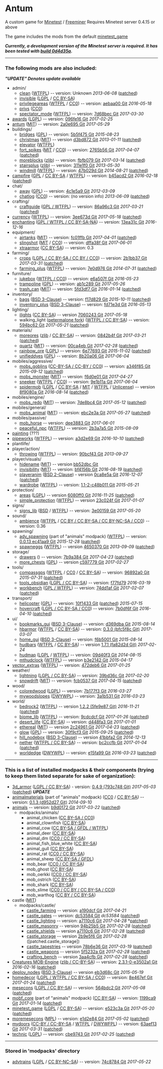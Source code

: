# Antum
A custom game for [Minetest](http://www.minetest.net/) / [Freeminer](http://freeminer.org/)
Requires Minetest server 0.4.15 or above

The game includes the mods from the default [minetest_game](https://github.com/minetest/minetest_game/tree/master/mods)

***Currently, a development version of the Minetest server is required. It has been tested with [build 0d4d35a](https://github.com/minetest/minetest/tree/0d4d35a).***

---

### The following mods are also included:

***"UPDATE" Denotes update available***

* admin/
    * [clean][] ([WTFPL][lic.wtfpl]) -- version: Unknown *2013-06-08* ([patched][patch.clean])
    * [invisible][] ([LGPL][lic.lgpl2.1] / [CC BY-SA][lic.ccbysa3.0])
    * [privilegeareas][] ([WTFPL][lic.privilegeareas] / [CC0][lic.cc0]) -- version: [aebaa00 Git][ver.privilegeareas] *2016-05-18*
    * [privs][] ([CC0][lic.cc0])
    * [spectator_mode][] ([WTFPL][lic.spectator_mode]) -- version: [7d68bec Git][ver.spectator_mode] *2017-03-30*
* [awards][] ([LGPL][lic.lgpl2.1]) -- version: [096fe16 Git][ver.awards] *2017-02-25*
* [antum][] ([MIT][lic.antum]) -- version: [2a0e695 Git][ver.antum] *2017-05-29*
* buildings/
    * [bridges][] ([GPL][lic.gpl3.0]) -- version: [5b5f475 Git][ver.bridges] *2015-08-23*
    * [christmas][] ([MIT][lic.christmas]) -- version [d3bd872 Git][ver.christmas] *2013-01-11* ([patched][patch.christmas])
    * [elevator][] ([WTFPL][lic.elevator])
    * [fort_spikes][] ([MIT][lic.fort_spikes] / [CC0][lic.cc0]) -- version: [2765b56 Git][ver.fort_spikes] *2017-04-07* ([patched][patch.fort_spikes])
    * [moreblocks][] ([zlib][lic.moreblocks]) -- version: [fbfb079 Git][ver.moreblocks] *2017-03-14* ([patched][patch.moreblocks])
    * [stairsplus][] ([zlib][lic.stairsplus]) -- version: [311e1f0 Git][ver.stairsplus] *2013-05-30*
    * [windmill][] ([WTFPL][lic.windmill]) -- version: [47b029d Git][ver.windmill] *2014-08-21* ([patched][patch.windmill])
* [campfire][] ([GPL][lic.gpl2.0] / [CC BY-SA][lic.ccbysa] / [WTFPL][lic.campfire]) -- version: [b45acd2 Git][ver.campfire] *2016-02-18* ([patched][patch.campfire])
* chat/
    * [away][] ([GPL][lic.gpl2.0]) -- version: [4c1e5a9 Git][ver.away] *2012-03-09*
    * [chatlog][] ([CC0][lic.cc0]) -- version: (no version info) *2013-06-09* ([patched][patch.chatlog])
* crafting/
    * [craftguide][] ([GPL / WTFPL](mods/crafting/craftguide/LICENSE)) -- version: [86a96c3 Git][ver.craftguide] *2017-03-21* ([patched][patch.craftguide])
* [currency][] ([WTFPL][lic.currency]) -- version: [3ee673d Git][ver.currency] *2017-05-18* ([patched][patch.currency])
* [enchanting][] ([GPL / WTFPL / CC BY-SA-NA][lic.enchanting]) -- version: [13ea31c Git][ver.enchanting] *2016-12-16*
* equipment/
	* [airtanks][] ([MIT][lic.airtanks]) -- version: [fc01ffb Git][ver.airtanks] *2017-04-01* ([patched][patch.airtanks])
	* [slingshot][] ([MIT][lic.slingshot] / [CC0][lic.cc0]) -- version: [dffa38f Git][ver.slingshot] *2017-06-01*
	* [xtraarmor][] ([CC BY-SA][lic.ccbysa3.0]) -- version: 0.3
* farming/
	* [crops][] ([LGPL / CC BY-SA / CC BY / CC0][lic.crops]) -- version: [2b1bb37 Git][ver.crops] *2017-03-31* ([patched][patch.crops])
	* [farming_plus][] ([WTFPL][lic.farming_plus]) -- version: [7e0d976 Git][ver.farming_plus] *2014-07-31* ([patched][patch.farming_plus])
* furniture/
	* [jukebox][] ([WTFPL / CC0][lic.jukebox]) -- version: [e6a507f Git][ver.jukebox] *2016-05-23*
    * [trampoline][] ([GPL][lic.gpl3.0]) -- version: [ab1c289 Git][ver.trampoline] *2017-05-26*
    * [trash_can][] ([MIT][lic.trash_can]) -- version: [5fd3df7 Git][ver.trash_can] *2016-01-14* ([patched][patch.trash_can])
* inventory/
    * [bags][] ([BSD 3-Clause][lic.bags]) -- version: [f17d829 Git][ver.bags] *2015-10-11* ([patched][patch.bags])
    * [inventory_plus][] ([BSD 3-Clause][lic.inventory_plus]) -- version: [fd71e3d Git][ver.inventory_plus] *2016-05-13*
* lighting/
	* [ilights][] ([CC BY-SA][lic.ccbysa]) -- version [7060243 Git][ver.ilights] *2017-05-18*
    * walking_light ([petermalone fork][walking_light]) ([WTFPL / CC BY-SA][lic.walking_light]) -- version: [594bc62 Git][ver.walking_light] *2017-05-21* ([patched][patch.walking_light])
* materials/
	* [moreores][] ([zlib][lic.moreores] / [CC BY-SA][lic.ccbysa3.0]) -- version: [0842b4f Git][ver.moreores] *2017-03-21* ([patched][patch.moreores])
	* [quartz][] ([MIT][lic.quartz]) -- version: [00ca4eb Git][ver.quartz] *2017-02-28* ([patched][patch.quartz])
	* [rainbow_ore][] ([LGPL][lic.rainbow_ore]) -- version: [6e77693 Git][ver.rainbow_ore] *2015-11-02* ([patched][patch.rainbow_ore])
	* [unifieddyes][] ([GPL][lic.gpl2.0]) -- version: [8b20a06 Git][ver.unifieddyes] *2017-06-04*
* mobiles/aggressive/
    * [mobs_goblins][] ([CC-BY-SA / CC-BY / CC0][lic.mobs_goblins]) -- version: [a346f85 Git][ver.mobs_goblins] *2015-09-12* ([patched][patch.mobs_goblins])
    * [mobs_monster][] ([MIT][lic.mobs_monster]) -- version: [f6d0e01 Git][ver.mobs_monster] *2017-04-27*
    * [sneeker][] ([WTFPL][lic.wtfpl] / [CC0][lic.cc0]) -- version: [9e1b11a Git][ver.sneeker] *2017-06-04*
    * [spidermob][] ([LGPL][lic.lgpl2.1] / [CC BY-SA][lic.ccbysa3.0] / [MIT][lic.mit] / [WTFPL][lic.spidermob] / [Unlicense][lic.unlicense]) -- version [8f9080a Git][ver.spidermob] *2016-08-14* ([patched][patch.spidermob])
* mobiles/engine/
    * [mobs_redo][] ([MIT][lic.mobs_redo]) -- version: [7de8bc4 Git][ver.mobs_redo] *2017-05-12* ([patched][patch.mobs_redo])
* mobiles/general/
	* [mobs_animal][] ([MIT][lic.mobs_animal]) -- version: [ebc2e3a Git][ver.mobs_animal] *2017-05-27* ([patched][patch.mobs_animal])
* mobiles/passive/
	* [mob_horse][] -- version: [dee3883 Git][ver.mob_horse] *2017-06-01*
    * [peaceful_npc][] ([WTFPL][lic.wtfpl]) -- version: [2b3a7a5 Git][ver.peaceful_npc] *2015-08-09*
* [painting][] (???)
* [pipeworks][] ([WTFPL][lic.wtfpl]) -- version: [a3d2e69 Git][ver.pipeworks] *2016-10-10* ([patched][patch.pipeworks])
* plantlife/
* player/action/
    * [throwing][] ([WTFPL][lic.wtfpl]) -- version: [90bcf43 Git][ver.throwing] *2013-09-27*
* player/visuals/
    * [hidename][] ([MIT][lic.hidename]) -- version [bb52dbc Git][ver.hidename]
    * [invisibility][] ([MIT][lic.invisibility]) -- version: [bf4156b Git][ver.invisibility] *2016-08-19* ([patched][patch.invisibility])
    * [playeranim][] ([BSD 2-Clause][lic.playeranim]) - version [0ca8e5a Git][ver.playeranim] *2016-12-07* ([patched][patch.playeranim])
    * [wardrobe][] ([WTFPL][lic.wtfpl]) -- version: [1.1-2-c48b011 Git][ver.wardrobe] *2015-05-21*
* protection/
    * [areas][] ([LGPL][lic.lgpl2.1]) -- version [6080ff0 Git][ver.areas] *2016-11-25* ([patched][patch.areas])
    * [simple_protection][] ([WTFPL][lic.wtfpl]) -- version [23c024f Git][ver.simple_protection] *2017-01-07*
* signs/
	* [signs_lib][] ([BSD][lic.signs_lib] / [WTFPL][lic.wtfpl]) -- version: [3e00159 Git][ver.signs_lib] *2017-05-20*
* sound/
    * [ambience][ambience_ultralite] ([WTFPL][lic.wtfpl] / [CC BY / CC BY-SA / CC BY-NC-SA / CC0][lic.ambience_ultralite]) -- version: 0.36
* spawning/
	* [adv_spawning][animals] (part of "animals" modpack) ([WTFPL][lic.wtfpl]) -- version: [0.0.13 ec41aa9 Git][ver.adv_spawning] *2015-12-28* ([patched][patch.adv_spawning])
	* [spawneggs][] ([WTFPL][lic.spawneggs]) -- version [4650370 Git][ver.spawneggs] *2013-09-09* ([patched][patch.spawneggs])
* storage/
	* [drawers][] () -- version: [7b9a384 Git][ver.drawers] *2017-04-23* ([patched][patch.drawers])
	* [more_chests][] ([GPL][lic.gpl2.0]) -- version [c597779 Git][ver.more_chests] *2017-02-27*
* tools/
	* [compassgps][] ([WTFPL][lic.wtfpl] / [CC0][lic.cc0] / [CC BY-SA][lic.ccbysa]) -- version: [96892a0 Git][ver.compassgps] *2015-07-31* ([patched][patch.compassgps])
    * [tools_obsidian][] ([LGPL / CC BY-SA][lic.tools_obsidian]) -- version: [f77fd79][ver.tools_obsidian] *2016-03-19*
    * [workbench][] ([GPL / WTFPL](mods/tools/workbench/LICENSE)) -- version: [74dd1af Git][ver.workbench] *2017-02-07* ([patched][patch.workbench])
* transport/
	* [helicopter][] ([GPL][lic.gpl2.0]) -- version: [10f1433 Git][ver.helicopter] ([patched][patch.helicopter]) *2015-07-15*
    * [hovercraft][] ([LGPL / CC BY-SA / CC0][lic.hovercraft]) -- version: [7b0df6f Git][ver.hovercraft] *2016-04-10* ([patched][patch.hovercraft])
* ui/
    * [bookmarks_gui][] ([BSD 3-Clause][lic.bookmarks_gui]) -- version: [d369dba Git][ver.bookmarks_gui] *2015-08-14*
    * [hbarmor][] ([WTFPL][lic.wtfpl] / [CC BY-SA][lic.ccbysa3.0]) -- version: [0.3.0 (bfc5f8c Git)][ver.hbarmor] *2017-03-07*
    * [home_gui][] ([BSD 3-Clause](mods/ui/home_gui/LICENSE)) -- version: [f6b5001 Git][ver.home_gui] *2015-08-14*
    * [hudbars][] ([WTFPL][lic.wtfpl] / [CC BY-SA][lic.ccbysa3.0]) -- version [1.7.1 (fa82d2d Git)][ver.hudbars] *2017-02-24*
    * [hudmap][] ([LGPL][lic.lgpl2.1] / [WTFPL][lic.wtfpl]) -- version: [09d40f3 Git][ver.hudmap] *2014-08-15*
    * [mthudclock][] ([WTFPL][lic.wtfpl]) -- version [b3e2142 Git][ver.mthudclock] *2015-04-17*
* [vector_extras][] ([WTFPL][lic.vector_extras]) -- version: [472deb6 Git][ver.vector_extras] *2017-01-25*
* weather/
    * [lightning][] ([LGPL / CC BY-SA][lic.lightning]) -- version: [39bd36c Git][ver.lightning] *2017-02-20*
    * [snowdrift][] ([MIT][lic.snowdrift]) -- version: [fcb0537 Git][ver.snowdrift] *2017-04-15* ([patched][patch.snowdrift])
* wood/
	* [coloredwood][] ([LGPL][lic.lgpl3.0]) -- version: [7b177f3 Git][ver.coloredwood] *2016-03-27*
	* [mywoodslopes][] ([DWYWPL][lic.dwywpl]) -- version: [3a1b531 Git][ver.mywoodslopes] *2016-03-23*
* world/
    * [bedrock2][] ([WTFPL][lic.wtfpl]) -- version [1.2.2 (5fe9e87 Git)][ver.bedrock2] *2016-11-21* ([patched][patch.bedrock2])
    * [biome_lib][] ([WTFPL][lic.wtfpl]) -- version: [9cdcdcf Git][ver.biome_lib] *2017-01-26* ([patched][patch.biome_lib])
    * [desert_life][] ([CC BY-SA][lic.ccbysa4.0]) -- version: [d448fa3 Git][ver.desert_life] *2017-01-01*
    * [ethereal][] ([MIT][lic.ethereal]) -- version [2c24961 Git][ver.ethereal] *2017-04-23* ([patched][patch.ethereal])
    * [glow][] ([GPL][lic.gpl2.0]) -- version: [30f9cf3 Git][ver.glow] *2015-09-25* ([patched][patch.glow])
    * [hill_nodebox][] ([BSD 3-Clause][lic.hill_nodebox]) -- version [41bbfa2 Git][ver.hill_nodebox] *2014-12-13*
    * [nether][] ([WTFPL / CC BY-SA][lic.nether]) -- version: [bc2ccfb Git][ver.nether] *2017-01-04* ([patched][patch.nether])
    * [worldedge][] ([DWYWPL][lic.dwywpl]) -- version: [e15fa99 Git][ver.worldedge] *2016-03-23* ([patched][patch.worldedge])


---

### This is a list of installed modpacks & their components (trying to keep them listed separate for sake of organization):

* [3d_armor][] ([LGPL / CC BY-SA][lic.3d_armor]) - version: [0.4.9 (793c748 Git)][ver.3d_armor] *2017-05-03* ([patched][patch.3d_armor]) ***UPDATE***
* [animalmaterials][animals] (part of "animals" modpack) ([CC0][lic.cc0] / [CC BY-SA][lic.ccbysa3.0]) -- version: [0.1.3 (d952d27 Git)][ver.animalmaterials] *2014-09-10*
* [animals][] -- version: [b9d0172 Git][ver.animals] *2017-03-22* ([patched][patch.animals])
	* modpacks/animals/
		* animal_chicken ([CC BY-SA / CC0][lic.amp_chicken])
		* animal_clownfish ([CC BY-SA][lic.amp_clownfish])
		* animal_cow ([CC BY-SA / GFDL / WTFPL][lic.amp_cow])
		* animal_deer ([CC BY-SA][lic.amp_deer])
		* animal_dm ([CC0 / CC BY-SA][lic.amp_dm])
		* animal_fish_blue_white ([CC BY-SA][lic.amp_fish_blue_white])
		* animal_gull ([CC BY-SA][lic.amp_gull])
		* animal_rat ([CC0 / CC BY-SA][lic.amp_rat])
		* animal_sheep ([CC BY-SA / GFDL][lic.amp_sheep])
		* mob_bear ([CC0 / CC BY-SA][lic.amp_bear])
		* mob_ghost ([CC BY-SA][lic.amp_ghost])
		* mob_oerkki ([CC0 / CC BY-SA][lic.amp_oerkki])
		* mob_ostrich ([CC BY-SA][lic.amp_ostrich])
		* mob_shark ([CC BY-SA][lic.amp_shark])
		* mob_slime ([CC0 / CC BY / CC BY-SA / CC0][lic.amp_slime])
		* mob_warthog ([CC BY / CC BY-SA][lic.amp_warthog])
* castle ([MIT][lic.castle])
	* modpacks/castle/
		* [castle_farming][] -- version: [a190dcf Git][ver.castle_farming] *2017-04-21*
		* [castle_gates][] -- version: [dc53584 Git][ver.castle_gates] *dc53584* ([patched][patch.castle_gates])
		* [castle_lighting][] -- version: [a7110c6 Git][ver.castle_lighting] *2017-04-28* *[patched][patch.castle_lighting])
		* [castle_masonry][] -- version [94b25b5 Git][ver.castle_masonry] *2017-02-28* ([patched][patch.castle_masonry])
		* [castle_shields][] -- version [a7110c6 Git][ver.castle_shields] *2017-02-28* ([patched][patch.castle_shields])
		* [castle_storage][] -- version [2b9e5f6 Git][ver.castle_storage] *2017-02-28* ([patched.castle_storage])
		* [castle_tapestries][] -- version [78b6e36 Git][ver.castle_tapestries] *2017-03-19* ([patched][patch.castle_tapestries])
		* [castle_weapons][] -- version [5f5232a Git][ver.castle_weapons] *2017-02-28* ([patched][patch.castle_weapons])
		* [crafting_bench][] -- version [3aa4cfb Git][ver.crafting_bench] *2017-02-28* ([patched][patch.crafting_bench])
* [Creatures MOB-Engine][cme] ([zlib / CC-BY-SA][lic.cme]) -- version: [2.3.1-0-e3502a1 Git][ver.cme] *2016-02-16* ([patched][patch.cme])
* [deploy_nodes][] ([BSD 3-Clause][lic.deploy_nodes]) -- version [eb3d68c Git][ver.deploy_nodes] *2015-05-19*
* [homedecor][] ([LGPL / WTFPL / CC BY-SA / CC0][lic.homedecor]) -- version: [8e467ef Git][ver.homedecor] *2017-01-24* ([patched][patch.homedecor])
* [mesecons][] ([LGPL / CC BY-SA][lic.mesecons]) -- version: [564bdc2 Git][ver.mesecons] *2017-05-08* ([patched][patch.mesecons])
* [mobf_core][animals] (part of "animals" modpack) ([CC BY-SA][lic.ccbysa3.0]) -- version: [1199ca9 Git][ver.mobf_core] *2017-01-14* ([patched][patch.mobf_core])
* [minetest_game][] ([LGPL][lic.lgpl2.1] / [CC BY-SA][lic.ccbysa3.0]) -- version: [e523c3a Git][ver.minetest_game] *2017-05-20* ([patched][patch.minetest_game])
* [moremesecons][] ([MPL][lic.mpl2.0]) -- version: [e1d2e84 Git][ver.moremesecons] *2017-05-02* ([patched][patch.moremesecons])
* [mydoors][] ([CC-BY / CC-BY-SA][lic.mydoors] / [WTFPL][lic.wtfpl] / [DWYWFPL][lic.dwywpl]) -- version: [63aef13 Git][ver.mydoors] *2017-03-31* ([patched][patch.mydoors])
* [technic][] ([LGPL][lic.lgpl2.0]) -- version: [cbe9743 Git][ver.technic] *2017-02-25* ([patched][patch.technic])


---

### Stored in 'modpacks' directory

* [advtrains][] ([LGPL][lic.lgpl2.1] / [CC BY-NC-SA][lic.ccbyncsa3.0]) -- version: [74c8784 Git][ver.advtrains] *2017-05-22*



[3d_armor]: https://forum.minetest.net/viewtopic.php?t=4654
[advtrains]: https://forum.minetest.net/viewtopic.php?t=14726
[airtanks]: https://forum.minetest.net/viewtopic.php?t=17102
[ambience_ultralite]: https://forum.minetest.net/viewtopic.php?p=151166#p151166
[animals]: https://forum.minetest.net/viewtopic.php?t=629
[antum]: https://github.com/AntumDeluge/mtmp-antum
[antum_glass]: mods/antum/glass
[antum_overrides]: mods/antum/overrides
[areas]: https://forum.minetest.net/viewtopic.php?t=7239
[awards]: https://forum.minetest.net/viewtopic.php?t=4870
[away]: https://forum.minetest.net/viewtopic.php?t=1211
[bags]: http://cornernote.github.io/minetest-bags/
[bedrock2]: https://forum.minetest.net/viewtopic.php?t=11271
[biome_lib]: https://forum.minetest.net/viewtopic.php?f=11&t=12999
[bookmarks_gui]: http://cornernote.github.io/minetest-bookmarks_gui/
[bridges]: https://forum.minetest.net/viewtopic.php?t=3488
[campfire]: https://forum.minetest.net/viewtopic.php?t=10569
[castle_farming]: https://github.com/minetest-mods/castle_farming
[castle_gates]: https://github.com/minetest-mods/castle_gates
[castle_lighting]: https://github.com/minetest-mods/castle_lighting
[castle_masonry]: https://github.com/minetest-mods/castle_masonry
[castle_shields]: https://github.com/minetest-mods/castle_shields
[castle_storage]: https://github.com/minetest-mods/castle_storage
[castle_tapestries]: https://github.com/minetest-mods/castle_tapestries
[castle_weapons]: https://github.com/minetest-mods/castle_weapons
[character_creator]: https://forum.minetest.net/viewtopic.php?t=13138
[chatlog]: https://forum.minetest.net/viewtopic.php?t=6220
[christmas]: https://forum.minetest.net/viewtopic.php?t=3950
[clean]: https://forum.minetest.net/viewtopic.php?t=2777
[cme]: https://forum.minetest.net/viewtopic.php?t=8638
[coloredwood]: https://forum.minetest.net/viewtopic.php?t=2411
[compass]: https://forum.minetest.net/viewtopic.php?t=3785
[compassgps]: https://forum.minetest.net/viewtopic.php?t=9373
[craftguide]: https://forum.minetest.net/viewtopic.php?t=14088
[crafting_bench]: https://github.com/minetest-mods/crafting_bench
[crops]: https://forum.minetest.net/viewtopic.php?t=11795
[currency]: https://github.com/minetest-mods/currency
[deploy_nodes]: https://cornernote.github.io/minetest-deploy_nodes/
[desert_life]: https://forum.minetest.net/viewtopic.php?t=16054
[drawers]: https://forum.minetest.net/viewtopic.php?t=17134
[elevator]: https://forum.minetest.net/viewtopic.php?t=12944
[enchanting]: https://forum.minetest.net/viewtopic.php?t=7354
[ethereal]: https://forum.minetest.net/viewtopic.php?t=14638
[farming_plus]: https://forum.minetest.net/viewtopic.php?t=2787
[fort_spikes]: https://forum.minetest.net/viewtopic.php?t=14574
[glow]: https://forum.minetest.net/viewtopic.php?t=6300
[hbarmor]: https://forum.minetest.net/viewtopic.php?t=11337
[helicopter]: https://forum.minetest.net/viewtopic.php?t=6183
[hidename]: https://github.com/AntumDeluge/mtmod-hidename
[hill_nodebox]: https://cornernote.github.io/minetest-hill_nodebox/
[home_gui]: http://cornernote.github.io/minetest-home_gui/
[homedecor]: https://forum.minetest.net/viewtopic.php?t=2041
[hovercraft]: https://forum.minetest.net/viewtopic.php?t=6722
[hudbars]: https://forum.minetest.net/viewtopic.php?t=11153
[hudmap]: https://github.com/stujones11/hudmap
[ilights]: https://forum.minetest.net/viewtopic.php?t=12200
[invisibility]: https://forum.minetest.net/viewtopic.php?t=14846
[invisible]: https://forum.minetest.net/viewtopic.php?t=14399
[inventory_plus]: https://forum.minetest.net/viewtopic.php?t=3100
[jukebox]: https://forum.minetest.net/viewtopic.php?t=13505
[jumping]: https://forum.minetest.net/viewtopic.php?t=2957
[lightning]: https://forum.minetest.net/viewtopic.php?t=13886
[mesecons]: https://forum.minetest.net/viewtopic.php?t=628
[minetest_game]: https://github.com/minetest/minetest_game
[mob_horse]: https://github.com/tenplus1/mob_horse
[mobs_animal]: https://github.com/tenplus1/mobs_animal
[mobs_goblins]: https://forum.minetest.net/viewtopic.php?t=13004
[mobs_monster]: https://github.com/tenplus1/mobs_monster
[mobs_redo]: https://forum.minetest.net/viewtopic.php?t=9917
[more_chests]: https://github.com/minetest-mods/more_chests
[moreblocks]: https://forum.minetest.net/viewtopic.php?t=509
[moremesecons]: https://forum.minetest.net/viewtopic.php?t=13150
[moreores]: https://forum.minetest.net/viewtopic.php?t=549
[moretrees]: https://forum.minetest.net/viewtopic.php?t=4394
[mthudclock]: https://forum.minetest.net/viewtopic.php?t=11879
[mydoors]: https://forum.minetest.net/viewtopic.php?t=10626
[mywoodslopes]: https://forum.minetest.net/viewtopic.php?t=11433
[nether]: https://forum.minetest.net/viewtopic.php?t=5790
[painting]: https://github.com/minetest-mods/painting
[peaceful_npc]: https://forum.minetest.net/viewtopic.php?t=4167
[pipeworks]: https://forum.minetest.net/viewtopic.php?t=2155
[plantlife_modpack]: https://forum.minetest.net/viewtopic.php?f=11&t=3898
[playeranim]: https://forum.minetest.net/viewtopic.php?t=12189
[privilegeareas]: https://forum.minetest.net/viewtopic.php?t=5545
[privs]: mods/admin/privs
[quartz]: https://forum.minetest.net/viewtopic.php?t=5682
[rainbow_ore]: https://forum.minetest.net/viewtopic.php?id=13519
[signs_lib]: https://forum.minetest.net/viewtopic.php?f=11&t=13762
[simple_protection]: https://forum.minetest.net/viewtopic.php?t=9035
[slingshot]: https://github.com/AntumDeluge/mtmod-slingshot
[sneeker]: https://github.com/AntumDeluge/mtmod-sneeker
[snowdrift]: https://forum.minetest.net/viewtopic.php?t=6854
[spawneggs]: https://forum.minetest.net/viewtopic.php?t=6214
[spectator_mode]: https://forum.minetest.net/viewtopic.php?t=13718
[spidermob]: https://forum.minetest.net/viewtopic.php?t=10045
[stairsplus]: https://forum.minetest.net/viewtopic.php?t=6140
[technic]: https://forum.minetest.net/viewtopic.php?t=2538
[throwing]: https://forum.minetest.net/viewtopic.php?t=687
[tnt]: https://forum.minetest.net/viewtopic.php?id=2902
[tools_obsidian]: https://forum.minetest.net/viewtopic.php?t=14236
[trampoline]: https://github.com/AntumDeluge/mtmod-trampoline
[trash_can]: https://forum.minetest.net/viewtopic.php?t=6315
[trees]: https://forum.minetest.net/viewtopic.php?f=11&t=5713
[unified_inventory]: https://forum.minetest.net/viewtopic.php?id=3933
[unifieddyes]: https://forum.minetest.net/viewtopic.php?t=2178
[vector_extras]: https://forum.minetest.net/viewtopic.php?t=8533
[vines]: https://forum.minetest.net/viewtopic.php?f=11&t=2344
[walking_light]: https://github.com/petermaloney/walking_light
[wardrobe]: https://forum.minetest.net/viewtopic.php?t=9680
[weather]: https://forum.minetest.net/viewtopic.php?t=5245
[windmill]: https://forum.minetest.net/viewtopic.php?id=7440
[workbench]: https://forum.minetest.net/viewtopic.php?t=14085
[worldedge]: https://forum.minetest.net/viewtopic.php?t=10753
[xtraarmor]: https://forum.minetest.net/viewtopic.php?t=16645

[lic.3d_armor]: mods/modpacks/3d_armor/LICENSE.md
[lic.airtanks]: mods/equipment/airtanks/LICENSE.txt
[lic.ambience_ultralite]: mods/sound/ambience/sounds/SoundLicenses.txt
[lic.amp_adv_spawning]: mods/spawning/adv_spawning/README.txt
[lic.amp_bear]: mods/modpacks/animals/mob_bear/License.txt
[lic.amp_chicken]: mods/modpacks/animals/animal_chicken/License.txt
[lic.amp_clownfish]: mods/modpacks/animals/animal_clownfish/License.txt
[lic.amp_cow]: mods/modpacks/animals/animal_cow/License.txt
[lic.amp_deer]: mods/modpacks/animals/animal_deer/License.txt
[lic.amp_dm]: mods/modpacks/animals/animal_dm/License.txt
[lic.amp_fish_blue_white]: mods/modpacks/animals/animal_fish_blue_white/License.txt
[lic.amp_ghost]: mods/modpacks/animals/mob_ghost/License.txt
[lic.amp_gull]: mods/modpacks/animals/animal_gull/License.txt
[lic.amp_mob_environments]: mods/mp-animalmaterials/mob_environments/README
[lic.amp_oerkki]: mods/modpacks/animals/mob_oerkki/License.txt
[lic.amp_ostrich]: mods/modpacks/animals/mob_ostrich/License.txt
[lic.amp_rat]: mods/modpacks/animals/animal_rat/License.txt
[lic.amp_shark]: mods/modpacks/animals/mob_shark/License.txt
[lic.amp_sheep]: mods/modpacks/animals/animal_sheep/License%20information.txt
[lic.amp_slime]: mods/modpacks/animals/mob_slime/License.txt
[lic.amp_warthog]: mods/modpacks/animals/mob_warthog/License.txt
[lic.antum]: mods/antum/LICENSE.txt
[lic.awards]: mods/awards/LICENSE.txt
[lic.bags]: mods/inventory/bags/LICENSE
[lic.bookmarks_gui]: mods/ui/bookmarks_gui/LICENSE
[lic.bridges]: mods/buildings/bridges/README.md
[lic.campfire]: mods/campfire/README.md
[lic.castle]: mods/modpacks/castle/LICENSE
[lic.christmas]: mods/buildings/christmas/LICENSE.txt
[lic.cme]: mods/modpacks/cme/LICENSE.txt
[lic.crops]: mods/farming/crops/LICENSE
[lic.currency]: https://forum.minetest.net/viewtopic.php?t=7002
[lic.deploy_nodes]: mods/modpacks/deploy_nodes/LICENSE
[lic.elevator]: mods/buildings/elevator/readme.txt
[lic.enchanting]: mods/enchanting/LICENSE
[lic.ethereal]: mods/world/ethereal/license.txt
[lic.farming_plus]: mods/farming/farming_plus/README.txt
[lic.fort_spikes]: mods/buildings/fort_spikes/README.md
[lic.hidename]: mods/player/visuals/hidename/LICENSE.txt
[lic.hill_nodebox]: mods/world/hill_nodebox/LICENSE
[lic.homedecor]: mods/modpacks/homedecor/LICENSE
[lic.hovercraft]: mods/transport/hovercraft/LICENSE.txt
[lic.inventory_plus]: mods/inventory/inventory_plus/LICENSE
[lic.invisibility]: mods/player/visuals/invisibility/license.txt
[lic.invisible]: mods/admin/invisible/readme.txt
[lic.jukebox]: mods/furniture/jukebox/README.txt
[lic.lightning]: mods/weather/lightning/README.md
[lic.mesecons]: mods/modpacks/mesecons/COPYING.txt
[lic.mobf]: mods/modpacks/mobf_core/License.txt
[lic.mobs_animal]: mods/mobiles/general/mobs_animal/license.txt
[lic.mobs_goblins]: mods/mobiles/aggressive/mobs_goblins/README.md
[lic.mobs_monster]: mods/mobiles/aggressive/mobs_monster/license.txt
[lic.mobs_redo]: mods/mobiles/engine/mobs_redo/license.txt
[lic.moreblocks]: mods/buildings/moreblocks/LICENSE.md
[lic.moreores]: mods/materials/moreores/LICENSE.md
[lic.mydoors]: mods/modpacks/mydoors/README.md
[lic.nether]: mods/world/nether/README.md
[lic.playeranim]: mods/player/visuals/playeranim/license.md
[lic.privilegeareas]: mods/admin/privilegeareas/README.md
[lic.quartz]: mods/materials/quartz/LICENSE.txt
[lic.rainbow_ore]: mods/materials/rainbow_ore/README.md
[lic.signs_lib]: mods/signs/signs_lib/copyright.txt
[lic.slingshot]: mods/equipment/slingshot/LICENSE.txt
[lic.snowdrift]: mods/weather/snowdrift/license.txt
[lic.spawneggs]: mods/spawning/spawneggs/README.txt
[lic.spectator_mode]: mods/admin/spectator_mode/LICENSE
[lic.spidermob]: https://github.com/minetest-LOTR/Lord-of-the-Test/blob/master/mods/lottmobs/license.txt
[lic.stairsplus]: mods/buildings/stairsplus/LICENSE.txt
[lic.tools_obsidian]: mods/tools/tools_obsidian/README.md
[lic.trash_can]: mods/furniture/trash_can/LICENSE.txt
[lic.vector_extras]: mods/vector_extras/LICENSE.txt
[lic.walking_light]: mods/lighting/walking_light/README.md
[lic.windmill]: mods/buildings/windmill/README.md

[lic.cc0]: doc/licenses/CC0.txt
[lic.ccbyncsa]: doc/licenses/CC_BY-NC-SA-4.0.txt
[lic.ccbyncsa3.0]: doc/licenses/CC_BY-NC-SA-3.0.txt
[lic.ccbyncsa4.0]: doc/licenses/CC_BY-NC-SA-4.0.txt
[lic.ccbysa]: doc/licenses/CC_BY-SA-4.0.txt
[lic.ccbysa3.0]: doc/licenses/CC_BY-SA-3.0.txt
[lic.ccbysa4.0]: doc/licenses/CC_BY-SA-4.0.txt
[lic.dwywpl]: doc/licenses/DWYWPL.txt
[lic.gpl1.0]: doc/licenses/GPL-1.0.txt
[lic.gpl2.0]: doc/licenses/GPL-2.0.txt
[lic.gpl3.0]: doc/licenses/GPL-3.0.txt
[lic.lgpl2.0]: doc/licenses/LGPL-2.0.txt
[lic.lgpl2.1]: doc/licenses/LGPL-2.1.txt
[lic.lgpl3.0]: doc/licenses/LGPL-3.0.txt
[lic.mit]: doc/licenses/MIT.txt
[lic.mpl]: doc/licenses/MPL-2.0.txt
[lic.mpl2.0]: doc/licenses/MPL-2.0.txt
[lic.unlicense]: doc/licenses/Unlicense.txt
[lic.wtfpl]: doc/licenses/WTFPL.txt
[lic.zlib]: doc/licenses/zlib.txt

[ver.3d_armor]: https://github.com/stujones11/minetest-3d_armor/tree/793c748
[ver.adv_spawning]: https://github.com/sapier/adv_spawning/tree/ec41aa9
[ver.advtrains]: https://github.com/orwell96/advtrains/tree/74c8784
[ver.airtanks]: https://github.com/minetest-mods/airtanks/tree/fc01ffb
[ver.animalmaterials]: https://github.com/sapier/animalmaterials/tree/d952d27
[ver.animals]: https://github.com/sapier/animals_modpack/tree/b9d0172
[ver.antum]: https://github.com/AntumDeluge/mtmp-antum/tree/2a0e695
[ver.areas]: https://github.com/ShadowNinja/areas/tree/6080ff0
[ver.awards]: https://github.com/minetest-mods/awards/tree/096fe16
[ver.away]: https://github.com/kahrl/minetest-mod-away/tree/4c1e5a9
[ver.bags]: https://github.com/cornernote/minetest-bags/tree/f17d829
[ver.bedrock2]: http://repo.or.cz/minetest_bedrock2.git/tree/5fe9e87
[ver.biome_lib]: https://github.com/minetest-mods/biome_lib/tree/9cdcdcf
[ver.bookmarks_gui]: https://github.com/cornernote/minetest-bookmarks_gui/tree/d369dba
[ver.bridges]: https://github.com/Sokomine/bridges/tree/5b5f475
[ver.campfire]: https://github.com/Napiophelios/campfire/tree/b45acd2
[ver.castle_farming]: https://github.com/minetest-mods/castle_farming/tree/a190dcf
[ver.castle_gates]: https://github.com/minetest-mods/castle_gates/tree/dc53584
[ver.castle_lighting]: https://github.com/minetest-mods/castle_lighting/tree/a7110c6
[ver.castle_masonry]: https://github.com/minetest-mods/castle_masonry/tree/94b25b5
[ver.castle_shields]: https://github.com/minetest-mods/castle_shields/tree/ce853d7
[ver.castle_storage]: https://github.com/minetest-mods/castle_storage/tree/2b9e5f6
[ver.castle_tapestries]: https://github.com/minetest-mods/castle_tapestries/tree/78b6e36
[ver.castle_weapons]: https://github.com/minetest-mods/castle_weapons/tree/5f5232a
[ver.christmas]: https://github.com/TheZenKitteh/minetest-christmas/tree/d3bd872
[ver.cme]: https://github.com/BlockMen/cme/tree/e3502a1
[ver.coloredwood]: https://github.com/minetest-mods/coloredwood/tree/7b177f3
[ver.compassgps]: https://github.com/Kilarin/compassgps/tree/96892a0
[ver.crafting_bench]: https://github.com/minetest-mods/crafting_bench/tree/3aa4cfb
[ver.craftguide]: https://github.com/minetest-mods/craftguide/tree/86a96c3
[ver.crops]: https://github.com/minetest-mods/crops/tree/2b1bb37
[ver.currency]: https://github.com/minetest-mods/currency/tree/3ee673d
[ver.deploy_nodes]: https://github.com/cornernote/minetest-deploy_nodes/tree/eb3d68c
[ver.desert_life]: https://github.com/NathanSalapat/desert_life/tree/d448fa3
[ver.drawers]: https://github.com/minetest-mods/drawers/tree/7b9a384
[ver.enchanting]: https://github.com/minetest-mods/enchanting/tree/13ea31c
[ver.ethereal]: https://github.com/tenplus1/ethereal/tree/2c24961
[ver.farming_plus]: https://github.com/PilzAdam/farming_plus/tree/7e0d976
[ver.fort_spikes]: https://github.com/xeranas/fort_spikes/tree/2765b56
[ver.glow]: https://github.com/bdjnk/glow/tree/30f9cf3
[ver.hbarmor]: http://repo.or.cz/minetest_hbarmor.git/tree/bfc5f8c
[ver.helicopter]: https://github.com/SokolovPavel/helicopter/tree/10f1433
[ver.hidename]: https://github.com/AntumDeluge/mtmod-hidename/tree/bb52dbc
[ver.hill_nodebox]: https://github.com/cornernote/minetest-hill_nodebox/tree/41bbfa2
[ver.home_gui]: https://github.com/cornernote/minetest-home_gui/tree/f6b5001
[ver.homedecor]: https://github.com/minetest-mods/homedecor_modpack/tree/8e467ef
[ver.hovercraft]: https://github.com/stujones11/hovercraft/tree/7b0df6f
[ver.hudbars]: http://repo.or.cz/minetest_hudbars.git/tree/fa82d2d
[ver.hudmap]: https://github.com/stujones11/hudmap/tree/09d40f3
[ver.ilights]: https://github.com/minetest-mods/ilights/tree/7060243
[ver.inventory_plus]: https://github.com/cornernote/minetest-inventory_plus/tree/fd71e3d
[ver.invisibility]: https://github.com/tenplus1/invisibility/tree/bf4156b
[ver.jukebox]: https://github.com/minetest-mods/jukebox/tree/e6a507f
[ver.lightning]: https://github.com/minetest-mods/lightning/tree/39bd36c
[ver.mesecons]: https://github.com/minetest-mods/mesecons/tree/564bdc2
[ver.minetest_game]: https://github.com/minetest/minetest_game/tree/e523c3a
[ver.mob_horse]: https://github.com/tenplus1/mob_horse/tree/dee3883
[ver.mobf_core]: https://github.com/sapier/mobf_core/tree/1199ca9
[ver.mobs_animal]: https://github.com/tenplus1/mobs_animal/tree/ebc2e3a
[ver.mobs_goblins]: https://github.com/FreeLikeGNU/mobs_goblins/tree/a346f85
[ver.mobs_monster]: https://github.com/tenplus1/mobs_monster/tree/f6d0e01
[ver.mobs_redo]: https://github.com/tenplus1/mobs_redo/tree/7de8bc4
[ver.more_chests]: https://github.com/minetest-mods/more_chests/tree/c597779
[ver.moreblocks]: https://github.com/minetest-mods/moreblocks/tree/fbfb079
[ver.moremesecons]: https://github.com/minetest-mods/MoreMesecons/tree/e1d2e84
[ver.moreores]: https://github.com/minetest-mods/moreores/tree/0842b4f
[ver.mthudclock]: https://github.com/Rochambeau/mthudclock/tree/b3e2142
[ver.mydoors]: https://github.com/minetest-mods/mydoors/tree/63aef13
[ver.mywoodslopes]: https://github.com/minetest-mods/mywoodslopes/tree/3a1b531
[ver.nether]: https://github.com/PilzAdam/nether/tree/bc2ccfb
[ver.peaceful_npc]: https://github.com/jojoa1997/peaceful_npc/tree/2b3a7a5
[ver.pipeworks]: https://github.com/minetest-mods/pipeworks/tree/a3d2e69
[ver.playeranim]: https://github.com/minetest-mods/playeranim/tree/0ca8e5a
[ver.privilegeareas]: https://github.com/minetest-mods/privilegeareas/tree/aebaa00
[ver.quartz]: https://github.com/minetest-mods/quartz/tree/00ca4eb
[ver.rainbow_ore]: https://github.com/FsxShader2012/rainbow_ore/tree/6e77693
[ver.signs_lib]: https://github.com/minetest-mods/signs_lib/tree/3e00159
[ver.simple_protection]: https://github.com/SmallJoker/simple_protection/tree/23c024f
[ver.slingshot]: https://github.com/AntumDeluge/mtmod-slingshot/tree/dffa38f
[ver.sneeker]: https://github.com/AntumDeluge/mtmod-sneeker/tree/9e1b11a
[ver.snowdrift]: https://github.com/paramat/snowdrift/tree/fcb0537
[ver.spawneggs]: https://github.com/thefamilygrog66/spawneggs/tree/4650370
[ver.spectator_mode]: https://github.com/minetest-mods/spectator_mode/tree/7d68bec
[ver.spidermob]: https://github.com/Darcidride/minetest-spidermob-v1/tree/8f9080a
[ver.stairsplus]: https://github.com/CasimirKaPazi/stairsplus/tree/311e1f0
[ver.technic]: https://github.com/minetest-mods/technic/tree/cbe9743
[ver.throwing]: https://github.com/PilzAdam/throwing/tree/90bcf43
[ver.tnt]: https://github.com/PilzAdam/TNT/tree/d6a0b7d
[ver.tools_obsidian]: https://github.com/Dragonop/tools_obsidian/tree/f77fd79
[ver.trampoline]: https://github.com/AntumDeluge/mtmod-trampoline/tree/ab1c289
[ver.trash_can]: https://github.com/minetest-mods/trash_can/tree/5fd3df7
[ver.unifieddyes]: https://github.com/minetest-mods/unifieddyes/tree/8b20a06
[ver.vector_extras]: https://github.com/HybridDog/vector_extras/tree/472deb6
[ver.walking_light]: https://github.com/petermaloney/walking_light/tree/594bc62
[ver.wardrobe]: https://github.com/prestidigitator/minetest-mod-wardrobe/tree/c48b011
[ver.windmill]: https://github.com/Sokomine/windmill/tree/47b029d
[ver.workbench]: https://github.com/minetest-mods/workbench/tree/74dd1af
[ver.worldedge]: https://github.com/minetest-mods/worldedge/tree/e15fa99

[patch.3d_armor]: https://github.com/AntumDeluge/mtmp-3d_armor/tree/d159fe4
[patch.adv_spawning]: https://github.com/AntumDeluge/mtmod-adv_spawning/tree/e73c0aa
[patch.advtrains]: https://github.com/AntumDeluge/mtmp-advtrains/tree/26f8bf4
[patch.airtanks]: https://github.com/AntumDeluge/mtmod-airtanks/tree/4667c26
[patch.animals]: https://github.com/AntumDeluge/mtmp-animals_modpack/tree/ad4c5da
[patch.areas]: https://github.com/AntumDeluge/mtmod-areas/tree/db074be
[patch.bags]: https://github.com/AntumDeluge/mtmod-bags/tree/4363284
[patch.bedrock2]: https://github.com/AntumDeluge/mtmod-bedrock2/tree/0375ac1
[patch.biome_lib]: https://github.com/AntumDeluge/mtmod-biome_lib/tree/4821839
[patch.campfire]: https://github.com/AntumDeluge/mtmod-campfire/tree/67b9dd7
[patch.castle_gates]: https://github.com/AntumDeluge/mtmod-castle_gates/tree/465ad4f
[patch.castle_lighting]: https://github.com/AntumDeluge/mtmod-castle_lighting/tree/b360c54
[patch.castle_masonry]: https://github.com/AntumDeluge/mtmod-castle_masonry/tree/88c2f89
[patch.castle_shields]: https://github.com/AntumDeluge/mtmod-castle_shields/tree/47ffc27
[patch.castle_storage]: https://github.com/AntumDeluge/mtmod-castle_storage/tree/b80b72f
[patch.castle_tapestries]: https://github.com/AntumDeluge/mtmod-castle_tapestries/tree/4e70f1b
[patch.castle_weapons]: https://github.com/AntumDeluge/mtmod-castle_weapons/tree/e668934
[patch.chatlog]: https://github.com/AntumDeluge/mtmod-chatlog/tree/074c8ee
[patch.christmas]: https://github.com/AntumDeluge/mtmod-christmas/tree/f6c8dc2
[patch.clean]: https://github.com/AntumDeluge/mtmod-clean/tree/ec7cfff
[patch.cme]: https://github.com/AntumDeluge/mtmp-cme/tree/27234af
[patch.compassgps]: https://github.com/AntumDeluge/mtmod-compassgps/tree/14179c2
[patch.craftguide]: https://github.com/AntumDeluge/mtmod-craftguide/tree/1197b13
[patch.crafting_bench]: https://github.com/AntumDeluge/mtmod-crafting_bench/tree/c5ff4e5
[patch.crops]: https://github.com/AntumDeluge/mtmod-crops/tree/f8b33ae
[patch.currency]: https://github.com/AntumDeluge/mtmod-currency/tree/9e9b1be
[patch.drawers]: https://github.com/AntumDeluge/mtmod-drawers/tree/3887c5b
[patch.ethereal]: https://github.com/AntumDeluge/mtmod-ethereal/tree/4be06f0
[patch.farming_plus]: https://github.com/AntumDeluge/mtmod-farming_plus/tree/c9c3a3a
[patch.fort_spikes]: https://github.com/AntumDeluge/mtmod-fort_spikes/tree/74dca42
[patch.glow]: https://github.com/AntumDeluge/mtmod-glow/tree/12266d3
[patch.helicopter]: https://github.com/AntumDeluge/mtmod-helicopter/tree/66a6523
[patch.homedecor]: https://github.com/AntumDeluge/mtmp-homedecor/tree/68585f6
[patch.hovercraft]: https://github.com/AntumDeluge/mtmod-hovercraft/tree/96ad3b4
[patch.hud]: https://github.com/AntumDeluge/mtmod-hud/tree/6846e20
[patch.invisibility]: https://github.com/AntumDeluge/mtmod-invisibility/tree/f045c7c
[patch.mesecons]: https://github.com/AntumDeluge/mtmp-mesecons/tree/32a4823
[patch.minetest_game]: https://github.com/AntumDeluge/mtgame-minetest/tree/30549f9
[patch.mobf_core]: https://github.com/AntumDeluge/mtmp-mobf_core/tree/e6fa3b7
[patch.mobs_animal]: https://github.com/AntumDeluge/mtmod-mobs_animal/tree/8b18341
[patch.mobs_goblins]: https://github.com/AntumDeluge/mtmod-mobs_goblins/tree/2b40fab
[patch.mobs_redo]: https://github.com/AntumDeluge/mtmod-mobs_redo/tree/a6613ec
[patch.moreblocks]: https://github.com/AntumDeluge/mtmod-moreblocks/tree/b52a403
[patch.moremesecons]: https://github.com/AntumDeluge/mtmp-moremesecons/tree/cae948e
[patch.moreores]: https://github.com/AntumDeluge/mtmod-moreores/tree/8b874f6
[patch.mydoors]: https://github.com/AntumDeluge/mtmp-mydoors/tree/e36c9d1
[patch.nether]: https://github.com/AntumDeluge/mtmod-nether/tree/1903dfc
[patch.pipeworks]: https://github.com/AntumDeluge/mtmod-pipeworks/tree/81480a5
[patch.playeranim]: https://github.com/AntumDeluge/mtmod-playeranim/tree/54a4cb6
[patch.quartz]: https://github.com/AntumDeluge/mtmod-quartz/tree/d23dabd
[patch.rainbow_ore]: https://github.com/AntumDeluge/mtmod-rainbow_ore/tree/60dc35e
[patch.snowdrift]: https://github.com/AntumDeluge/mtmod-snowdrift/tree/1b9da4f
[patch.spawneggs]: https://github.com/AntumDeluge/mtmod-spawneggs/tree/03edd95
[patch.spidermob]: https://github.com/AntumDeluge/mtmod-spidermob/tree/89b9bc4
[patch.technic]: https://github.com/AntumDeluge/mtmod-technic/tree/661c23d
[patch.trash_can]: https://github.com/AntumDeluge/mtmod-trash_can/tree/5a92bf4
[patch.walking_light]: https://github.com/AntumDeluge/mtmod-walking_light/tree/8084572
[patch.windmill]: https://github.com/AntumDeluge/mtmod-windmill/tree/7756ab4
[patch.workbench]: https://github.com/AntumDeluge/mtmod-workbench/tree/b964323
[patch.worldedge]: https://github.com/AntumDeluge/mtmod-worldedge/tree/4f14aab
